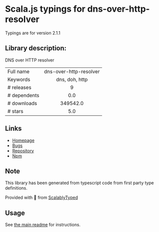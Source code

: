 
# Scala.js typings for dns-over-http-resolver

Typings are for version 2.1.1

## Library description:
DNS over HTTP resolver

|                    |                 |
| ------------------ | :-------------: |
| Full name          | dns-over-http-resolver |
| Keywords           | dns, doh, http |
| # releases         | 9 |
| # dependents       | 0.0 |
| # downloads        | 349542.0 |
| # stars            | 5.0 |

## Links
- [Homepage](https://github.com/vasco-santos/dns-over-http-resolver#readme)
- [Bugs](https://github.com/vasco-santos/dns-over-http-resolver/issues)
- [Repository](https://github.com/vasco-santos/dns-over-http-resolver)
- [Npm](https://www.npmjs.com/package/dns-over-http-resolver)
    


## Note
This library has been generated from typescript code from first party type definitions.

Provided with :purple_heart: from [ScalablyTyped](https://github.com/oyvindberg/ScalablyTyped)

## Usage
See [the main readme](../../readme.md) for instructions.


